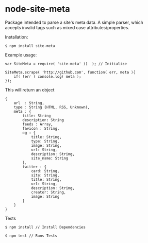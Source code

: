 # node-site-meta

Package intended to parse a site's meta data.  A simple parser, which accepts invalid tags such as mixed case attributes/properties.

Installation:

    $ npm install site-meta

Example usage:

    var SiteMeta = require( 'site-meta' )(  ); // Initialize

    SiteMeta.scrape( 'http://github.com', function( err, meta ){
        if( !err ) console.log( meta );
    });

This will return an object

    {   
        url  : String,
        type : String (HTML, RSS, Unknown),
        meta : {
            title: String
            description: String
            feeds : Array,
            favicon : String,
            og : {
                title: String,
                type: String,
                image: String,
                url: String,
                description: String,
                site_name: String
            },
            twitter : {
                card: String,
                site: String,
                title: String,
                url: String,
                description: String,
                creator: String,
                image: String
            }
        }
    }


Tests

    $ npm install // Install Dependencies

    $ npm test // Runs Tests
